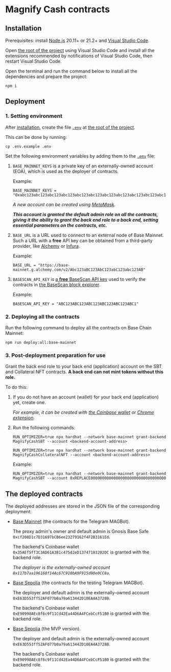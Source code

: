 # Magnify Cash contracts

## Installation

Prerequisites: install [Node.js](https://nodejs.org/en/download/package-manager) 20.11+ or 21.2+ and [Visual Studio Code](https://code.visualstudio.com/download).

Open [the root of the project](./) using Visual Studio Code and install all the extensions recommended by notifications of Visual Studio Code, then restart Visual Studio Code.

Open the terminal and run the command below to install all the dependencies and prepare the project:

```shell
npm i
```

## Deployment

### 1. Setting environment

After [installation](#installation), create the file [`.env`](./.env) at [the root of the project](./).

This can be done by running:

```shell
cp .env.example .env
```

Set the following environment variables by adding them to the [`.env`](./.env) file:

1. `BASE_MAINNET_KEYS` is a private key of an externally-owned account (EOA), which is used as the deployer of contracts.

   Example:

   ```
   BASE_MAINNET_KEYS = "0xabc123abc123abc123abc123abc123abc123abc123abc123abc123abc123abc1"
   ```

   _A new account can be created using [MetaMask](https://metamask.io/)._

   **_This account is granted the default admin role on all the contracts, giving it the ability to grant the back end role to a back end, setting essential parameters on the contracts, etc._**

2. `BASE_URL` is a URL used to connect to an external node of Base Mainnet. Such a URL with a **free** API key can be obtained from a third-party provider, like [Alchemy](https://www.alchemy.com/support/how-to-create-a-new-alchemy-api-key) or [Infura](https://docs.infura.io/dashboard/create-api).

   Example:

   ```
   BASE_URL = "https://base-mainnet.g.alchemy.com/v2/Abc123aBC123AbC123abC123abc123AB"
   ```

3. `BASESCAN_API_KEY` is [a **free** BaseScan API key](https://docs.basescan.org/getting-started/viewing-api-usage-statistics) used to verify the contracts in [the BaseScan block explorer](https://basescan.org/).

   Example:

   ```
   BASESCAN_API_KEY = "ABC123ABC123ABC123ABC123ABC123ABC1"
   ```

### 2. Deploying all the contracts

Run the following command to deploy all the contracts on Base Chain Mainnet:

```shell
npm run deploy:all:base-mainnet
```

### 3. Post-deployment preparation for use

Grant the back end role to your back end (application) account on the SBT and Collateral NFT contracts. **A back end can not mint tokens without this role.**

To do this:

1. If you do not have an account (wallet) for your back end (application) yet, create one.

   _For example, it can be created with [the Coinbase wallet](https://wallet.coinbase.com/) or [Chrome extension](https://www.coinbase.com/ru/wallet/articles/getting-started-extension)._

2. Run the following commands:

   ```shell
   RUN_OPTIMIZER=true npx hardhat --network base-mainnet grant-backend MagnifyCashSBT --account <backend-account-address>
   ```

   ```shell
   RUN_OPTIMIZER=true npx hardhat --network base-mainnet grant-backend MagnifyCashCollateralNFT --account <backend-account-address>
   ```

   Example:

   ```shell
   RUN_OPTIMIZER=true npx hardhat --network base-mainnet grant-backend MagnifyCashSBT --account 0xREPLACE000000000000000000000000000000000
   ```

## The deployed contracts

The deployed addresses are stored in the JSON file of the corresponding deployment:

- [Base Mainnet](./ignition/deployments/chain-8453/deployed_addresses.json) (the contracts for the Telegram MAGBot).

  The proxy admin's owner and default admin is Gnosis Base Safe `0xcf208D1c7D31697bCB6ee23279162f4F2B3161Ed`.

  The backend's Coinbase wallet `0x35AEf5ff3C3AD61A381c475d2eD13747183202DC` is granted with the backend role.

  _The deployer is the externally-owned account `0x117b7aa196160f14Ac67C918bA9F915d90e0CC8a`._

- [Base Sepolia](./ignition/deployments/chain-84532/deployed_addresses.json) (the contracts for the testing Telegram MAGBot).

  The deployer and default admin is the externally-owned account `0xE63D553ff52AF077b0a79a613442D10EA4A3728B`.

  The backend's Coinbase wallet `0xE90998AEc8f6c9f11Cd42Ea44D6A4FCebCcF51B0` is granted with the backend role.

- [Base Sepolia](./ignition/deployments/chain-84532-mvp/deployed_addresses.json) (the MVP version).

  The deployer and default admin is the externally-owned account `0xE63D553ff52AF077b0a79a613442D10EA4A3728B`.

  The backend's Coinbase wallet `0xE90998AEc8f6c9f11Cd42Ea44D6A4FCebCcF51B0` is granted with the backend role.
